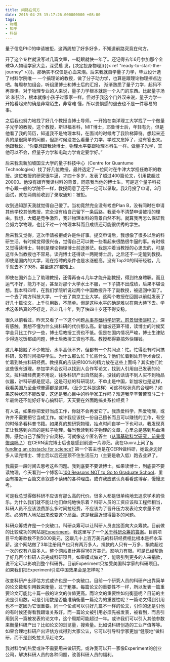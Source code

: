 ```yaml
---
title: 问路在何方
date: 2015-04-25 15:17:26.000000000 +08:00
tags:
- 物理
- 知乎
- 科研
---
```


量子信息PhD的申请被拒，这两周想了好多好多，不知道前路究竟在何方。

开了这个专栏就没写过几篇文章，一眨眼就快一年了。还记得去年6月参加那个全球华人物理学家大会，深受启
发，[决定投身物理]({{< ref "ready-to-start-the-journey" >}})。那确实不仅仅是心血来潮。后来我就自学量子力学，毕业设计选了材料学院唯一
一个搞理论的教授，做了分子动力学，也算是跟理论物理擦点边吧。每周参加组会，听组里博士和博士后的汇报，
渐渐熟悉了量子力学，起码不再畏惧。对于物理专业的人来说，量子力学根本就是一个入门的东西。比起量子场论
和弦论，根本就像小孩子过家家一样。但对于我这个门外汉来说，量子力学一开始看起来的确是非常陌生，非常难
懂，所以畏惧感的退去也不是一件容易的事。

之后我也努力地找了好几个教授当博士导师。一开始在南洋理工大学找了一个做量子光学的教授。这个教授，斯坦福本科，MIT博士，耶鲁博士后，年轻有为。但是他看了我的简历，知道我不是物理本科，在面试的时候考了我阶梯算符。想起来还真的是很简单的问题，但那时候没怎么看量子力学，学过又忘掉了，没有答出来。他跟我说，“你要想跟我读博士，物理水平要跟物理本科生一样。做量子光学，其他可以不会，但量子力学和电动力学肯定要学好。”

后来我去新加坡国立大学的量子科技中心（Centre for Quantume Technologies）找了好几位教授，最终选定了一位同时在牛津大学担任教职的教授。这位教授的研究很牛逼，才四十多岁，发表了超过400篇论文，引用数超过20000。他没有嫌弃我读材料的背景，同意我当他的博士生。可是这个量子科技中心跟一般的学院不一样，教授同意了还不一定可以录取。我2月投了申请，3月面试，就在两周前收到了录取通知：被拒。

收到通知那天我就觉得自己傻了。当初竟然完全没有考虑Plan B，没有同时在申请其他学校其他教授，完全没有给自己留下一条后路。我至今不清楚申请被拒的理由。我想，大概是竞争激烈，我非物理本科的背景自然不利。就算我再怎么保证我会努力学物理，也比不过一个物理本科而且成绩还可能很优秀的学生。

后来我又觉得，这次申请被拒或许是件好事。提交申请后，我想像了很多以后的科研生活。有时候觉得很兴奋，觉得自己可以做一些看起来很酷很牛逼的事。有时候又觉得读博士，特别是理论物理博士前途渺茫。我是冲着当教授的心思去的，可是这年头当教授也不容易。读完博士还得读一两期博士后，之后还不一定能到教授。即使是国内的大学，现在招聘的条件也是水涨船高。没有Top20的科研经验，几乎就去不了985，甚至连211都难上。

即使在国外当上了助理教授，还得再奋斗几年才能升副教授，得到终身聘职。而且运气不好，能力不足，甚至对那个大学水土不服，一下子搞不出成绩，后果不堪设想。我本科四年，在我们学院听说过两个中国教授升不了副教授，被逼回中国了。一个去了南方科技大学，一个去了南京工业大学。这两个教授在回国以前就发表了好几十篇论文，上千引用数，不简单。但是这种水平的确是难以在南大待下去。学术这条路真的不好走，奋斗几十年，到了快四十岁还不得安稳。

很久以前看过，昨天又看了一下这个问题[从事基础科学研究，前景很惨淡吗？](http://www.zhihu.com/question/24308741)，深有感触。我想不懂为什么搞科研的代价那么高。新加坡还算不错，读博士的时候奖学金只比工作少一些，博士后教授工资也不低。但是在国内情况严峻，博士生津贴少得连吃饭都成问题，博士后教授工资也不高。教授都得靠搞外快赚钱。

这几年接触了不少教授，水平高低不齐，但都有一个共同点：忙。忙得没有时间搞科研，没有时间指导学生。为什么那么忙？忙些什么？他们忙着到处开学术会议，忙着到处拉科研经费。教授真的应该把100%的精力放在这些上面吗？其实他们忙这些很有道理。参加学术会议可以找到人合作写论文，找到人引用自己发表的论文。拉科研经费更不用说，钱多科研产出自然就多。没钱的话请不到人买不到物品仪器，讲科研都是屁话。这是可悲的科研现状，不单止是中国，新加坡也是这样，我看美国乃至全球普遍都是这样。（至少工科是这样）可这种现状真的合理吗？如果这种状况不能改变，这还是我心目中的科学家工作吗？难道我辛辛苦苦奋斗二十年最终还不能好好专心搞科研，天天要在外面跑搞关系拉经费？

有人说，如果你把爱好当成工作，你就不会再爱它了。我热爱科学，热爱物理，或许并不需要把它当成工作。或许我应该找一份自己擅长而且可以赚钱的工作，有空的时候多看科普书籍。如果真的想研究物理，抽点时间自学一下也可以。我发现真正让我感到兴奋的是粒子物理。每当我读到粒子物理的文章，心里总是感到热血沸腾，感觉自己了解到宇宙奥秘。可就像这个匿名答主（[从事基础科学研究，前景很惨淡吗？](http://zhihu.com/question/24308741/answer/27390020)）在CERN读完博士后也是感到前途一片渺茫。我在Quora上问了[Is funding an obstacle for science?](http://www.quora.com/Is-funding-an-obstacle-for-science) 第一个答主也是在CERN做科研，她说身边好多人读完博士、博士后以后还是顶不住生活压力（主要是收入低）跑去业界了。

我需要一段时间去思考这些问题。我到底要不要读博士。如果读博士，到底要不要读物理。今天看到一个博客叫[100 Reasons NOT to Go to Graduate School](http://100rsns.blogspot.sg/)，里面有接近一百篇文章叙述不读研的各种理由。或许我应该认真看看这博客，慢慢思考。

可是我总觉得做科研不应该有那么高的代价。很多人都是很单纯地去追求学术的快乐。为什么我们就不能让他们单纯地快乐着？科研人员的工资应该和工程师相当，科研人员不应该浪费那么多时间拉经费，不应该为了晋升压力发表论文求量不求质。必须有人地站出来改变这个局面。这是我最近想得最多的问题。

科研众筹或许是一个突破口。科研众筹可以让科研人员直接面向大众筹款。目前做的比较成功的网站是[Experiment](https://experiment.com/)，我这里写了一个[关于科研众筹的答案](http://www.zhihu.com/question/28019320)。目前项目平均筹款数不到5000美元，这跟几十上百万美元的科研经费相比根本是杯水车薪。这个网站做了3年注册用户也只有两万多人，捐款的人只有一万多，捐款超过一次的仅有八百多人。整个网站累计筹得160万美元，影响力有限。可是已经帮助了好几百个科研人员完成科研项目。如果模式做对了，能吸引到更多的人来捐款，说不定可以影响到整个科研界。目前Experiment只接受美国科学家的科研项目。如果我们把Experiment引进中国效果会是怎样呢？

改变科研产出评估方式或许也是一个突破口。目前一个研究人员的科研产出靠简单的论文数和引用数来衡量，过于粗暴。每篇论文的重要性不一样，所以发表一篇重要论文可能比十篇一般的论文的价值更高。而论文的重要性如何衡量呢？目前的主流是引用数。可是引用数是否能准确衡量一篇沦为的重要性呢？一篇论文得到引用也不一定因为它很重要。同一个论点可以引好几篇不一样的论文，引你的还是引他的有时候还得看我跟谁关系好。而一篇论文被引用必须先被发表，被看到，而且引用到另一篇被发表的论文中，这个周期可能超过一年。或许我们可以引入其他参数来衡量科研产出？比如论文的浏览量，搜索量。比如说科研创造的工业产值等等。如果合理地科研产出评估方式得到大家公认，它可以引导科学家更加“健康地”做科研，而不是到处拉关系赶论文。

我对科学的热爱或许不需要用来做研究。或许我可以开一家像Experiment的创业公司，解决科研人员的各种问题，改善科研人员的福利。